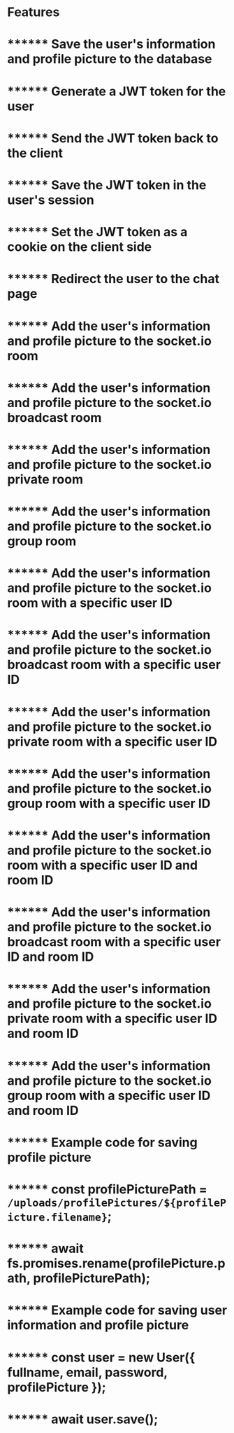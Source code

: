 # Features

# ****** Save the user's information and profile picture to the database
# ****** Generate a JWT token for the user
# ****** Send the JWT token back to the client
# ****** Save the JWT token in the user's session
# ****** Set the JWT token as a cookie on the client side
# ****** Redirect the user to the chat page
# ****** Add the user's information and profile picture to the socket.io room
# ****** Add the user's information and profile picture to the socket.io broadcast room
# ****** Add the user's information and profile picture to the socket.io private room
# ****** Add the user's information and profile picture to the socket.io group room
# ****** Add the user's information and profile picture to the socket.io room with a specific user ID
# ****** Add the user's information and profile picture to the socket.io broadcast room with a specific user ID
# ****** Add the user's information and profile picture to the socket.io private room with a specific user ID
# ****** Add the user's information and profile picture to the socket.io group room with a specific user ID
# ****** Add the user's information and profile picture to the socket.io room with a specific user ID and room ID
# ****** Add the user's information and profile picture to the socket.io broadcast room with a specific user ID and room ID
# ****** Add the user's information and profile picture to the socket.io private room with a specific user ID and room ID
# ****** Add the user's information and profile picture to the socket.io group room with a specific user ID and room ID
# ****** Example code for saving profile picture
# ****** const profilePicturePath = `/uploads/profilePictures/${profilePicture.filename}`;
# ****** await fs.promises.rename(profilePicture.path, profilePicturePath);
# ****** Example code for saving user information and profile picture
# ****** const user = new User({ fullname, email, password, profilePicture });
# ****** await user.save();
